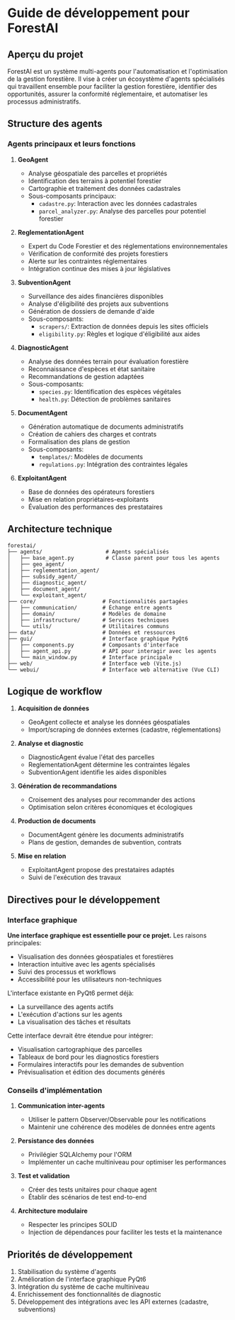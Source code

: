 # Guide de développement pour ForestAI

## Aperçu du projet

ForestAI est un système multi-agents pour l'automatisation et l'optimisation de la gestion forestière. Il vise à créer un écosystème d'agents spécialisés qui travaillent ensemble pour faciliter la gestion forestière, identifier des opportunités, assurer la conformité réglementaire, et automatiser les processus administratifs.

## Structure des agents

### Agents principaux et leurs fonctions

1. **GeoAgent**
   - Analyse géospatiale des parcelles et propriétés
   - Identification des terrains à potentiel forestier
   - Cartographie et traitement des données cadastrales
   - Sous-composants principaux:
     - `cadastre.py`: Interaction avec les données cadastrales
     - `parcel_analyzer.py`: Analyse des parcelles pour potentiel forestier

2. **ReglementationAgent**
   - Expert du Code Forestier et des réglementations environnementales
   - Vérification de conformité des projets forestiers
   - Alerte sur les contraintes réglementaires
   - Intégration continue des mises à jour législatives

3. **SubventionAgent**
   - Surveillance des aides financières disponibles
   - Analyse d'éligibilité des projets aux subventions
   - Génération de dossiers de demande d'aide
   - Sous-composants:
     - `scrapers/`: Extraction de données depuis les sites officiels
     - `eligibility.py`: Règles et logique d'éligibilité aux aides

4. **DiagnosticAgent**
   - Analyse des données terrain pour évaluation forestière
   - Reconnaissance d'espèces et état sanitaire
   - Recommandations de gestion adaptées
   - Sous-composants:
     - `species.py`: Identification des espèces végétales
     - `health.py`: Détection de problèmes sanitaires

5. **DocumentAgent**
   - Génération automatique de documents administratifs
   - Création de cahiers des charges et contrats
   - Formalisation des plans de gestion
   - Sous-composants:
     - `templates/`: Modèles de documents
     - `regulations.py`: Intégration des contraintes légales

6. **ExploitantAgent**
   - Base de données des opérateurs forestiers
   - Mise en relation propriétaires-exploitants
   - Évaluation des performances des prestataires

## Architecture technique

```
forestai/
├── agents/                    # Agents spécialisés
│   ├── base_agent.py          # Classe parent pour tous les agents
│   ├── geo_agent/             
│   ├── reglementation_agent/
│   ├── subsidy_agent/
│   ├── diagnostic_agent/
│   ├── document_agent/
│   └── exploitant_agent/
├── core/                     # Fonctionnalités partagées
│   ├── communication/        # Échange entre agents
│   ├── domain/               # Modèles de domaine
│   ├── infrastructure/       # Services techniques
│   └── utils/                # Utilitaires communs
├── data/                     # Données et ressources
├── gui/                      # Interface graphique PyQt6
│   ├── components.py         # Composants d'interface
│   ├── agent_api.py          # API pour interagir avec les agents
│   └── main_window.py        # Interface principale
├── web/                      # Interface web (Vite.js)
└── webui/                    # Interface web alternative (Vue CLI)
```

## Logique de workflow

1. **Acquisition de données**
   - GeoAgent collecte et analyse les données géospatiales
   - Import/scraping de données externes (cadastre, réglementations)

2. **Analyse et diagnostic**
   - DiagnosticAgent évalue l'état des parcelles
   - ReglementationAgent détermine les contraintes légales
   - SubventionAgent identifie les aides disponibles

3. **Génération de recommandations**
   - Croisement des analyses pour recommander des actions
   - Optimisation selon critères économiques et écologiques

4. **Production de documents**
   - DocumentAgent génère les documents administratifs
   - Plans de gestion, demandes de subvention, contrats

5. **Mise en relation**
   - ExploitantAgent propose des prestataires adaptés
   - Suivi de l'exécution des travaux

## Directives pour le développement

### Interface graphique

**Une interface graphique est essentielle pour ce projet.** Les raisons principales:
- Visualisation des données géospatiales et forestières
- Interaction intuitive avec les agents spécialisés
- Suivi des processus et workflows
- Accessibilité pour les utilisateurs non-techniques

L'interface existante en PyQt6 permet déjà:
- La surveillance des agents actifs
- L'exécution d'actions sur les agents
- La visualisation des tâches et résultats

Cette interface devrait être étendue pour intégrer:
- Visualisation cartographique des parcelles
- Tableaux de bord pour les diagnostics forestiers
- Formulaires interactifs pour les demandes de subvention
- Prévisualisation et édition des documents générés

### Conseils d'implémentation

1. **Communication inter-agents**
   - Utiliser le pattern Observer/Observable pour les notifications
   - Maintenir une cohérence des modèles de données entre agents

2. **Persistance des données**
   - Privilégier SQLAlchemy pour l'ORM
   - Implémenter un cache multiniveau pour optimiser les performances

3. **Test et validation**
   - Créer des tests unitaires pour chaque agent
   - Établir des scénarios de test end-to-end

4. **Architecture modulaire**
   - Respecter les principes SOLID
   - Injection de dépendances pour faciliter les tests et la maintenance

## Priorités de développement

1. Stabilisation du système d'agents
2. Amélioration de l'interface graphique PyQt6
3. Intégration du système de cache multiniveau
4. Enrichissement des fonctionnalités de diagnostic
5. Développement des intégrations avec les API externes (cadastre, subventions)
